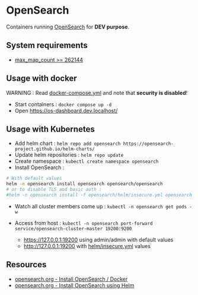 # OpenSearch

Containers running [OpenSearch](https://opensearch.org/) for **DEV purpose**.

## System requirements

* [max_map_count >= 262144](../docs/max_map_count.md)

## Usage with docker

WARNING : Read [docker-compose.yml](docker-compose.yml) and note that **security is disabled**!

* Start containers : `docker compose up -d`
* Open https://os-dashboard.dev.localhost/

## Usage with Kubernetes

* Add helm chart : `helm repo add opensearch https://opensearch-project.github.io/helm-charts/`
* Update helm repositories : `helm repo update`
* Create namespace : `kubectl create namespace opensearch`
* Install OpenSearch : 

```bash
# With default values
helm -n opensearch install opensearch opensearch/opensearch
# or to disable TLS and basic auth :
#helm -n opensearch install -f opensearch/helm/insecure.yml opensearch opensearch/opensearch
```

* Watch all cluster members come up : `kubectl -n opensearch get pods -w`

* Access from host : `kubectl -n opensearch port-forward service/opensearch-cluster-master 19200:9200`
  * https://127.0.0.1:19200 using admin/admin with default values
  * http://127.0.0.1:19200 with [helm/insecure.yml](helm/insecure.yml) values

## Resources

* [opensearch.org - Install OpenSearch / Docker](https://opensearch.org/docs/latest/opensearch/install/docker/)
* [opensearch.org - Install OpenSearch using Helm](https://opensearch.org/docs/latest/opensearch/install/helm/#install-opensearch-using-helm)



